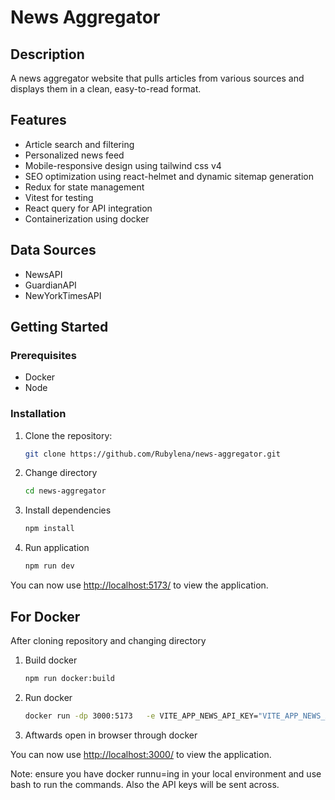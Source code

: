 # News Aggregator

## Description
A news aggregator website that pulls articles from various sources and displays them in a clean, easy-to-read format.

## Features
- Article search and filtering
- Personalized news feed
- Mobile-responsive design using tailwind css v4
- SEO optimization using react-helmet and dynamic sitemap generation
- Redux for state management
- Vitest for testing
- React query for API integration
- Containerization using docker

## Data Sources
- NewsAPI
- GuardianAPI
- NewYorkTimesAPI

## Getting Started

### Prerequisites
- Docker
- Node

### Installation
1. Clone the repository:
   ```bash
   git clone https://github.com/Rubylena/news-aggregator.git
   ```

2. Change directory
   ```bash
   cd news-aggregator
   ```

3. Install dependencies
   ```bash
   npm install
   ```

4. Run application
   ```bash
   npm run dev
   ```
You can now use [http://localhost:5173/](http://localhost:5173/) to view the application.

## For Docker
After cloning repository and changing directory

1. Build docker
   ```bash
   npm run docker:build
   ```

2. Run docker
   ```bash
   docker run -dp 3000:5173   -e VITE_APP_NEWS_API_KEY="VITE_APP_NEWS_API_KEY"   -e VITE_APP_GUARDIAN_API_KEY="VITE_APP_GUARDIAN_API_KEY"   -e VITE_APP_NYT_API_KEY="VITE_APP_NYT_API_KEY" news-aggregator-app
   ```

3. Aftwards open in browser through docker

You can now use [http://localhost:3000/](http://localhost:3000/) to view the application.

Note: ensure you have docker runnu=ing in your local environment and use bash to run the commands. Also the API keys will be sent across.